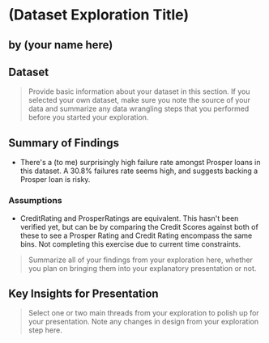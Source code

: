 # (Dataset Exploration Title)
## by (your name here)


## Dataset

> Provide basic information about your dataset in this section. If you selected your own dataset, make sure you note the source of your data and summarize any data wrangling steps that you performed before you started your exploration.


## Summary of Findings

* There's a (to me) surprisingly high failure rate amongst Prosper loans in this dataset. A 30.8% failures rate seems high, and suggests backing a Prosper loan is risky. 


### Assumptions
* CreditRating and ProsperRatings are equivalent. This hasn't been verified yet, but can be by comparing the Credit Scores against both of these to see a Prosper Rating and Credit Rating encompass the same bins. Not completing this exercise due to current time constraints.
> Summarize all of your findings from your exploration here, whether you plan on bringing them into your explanatory presentation or not.


## Key Insights for Presentation

> Select one or two main threads from your exploration to polish up for your presentation. Note any changes in design from your exploration step here.